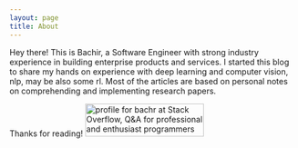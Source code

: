 ```yaml
---
layout: page
title: About
---
```


<p class="message">
  Hey there! This is Bachir, a Software Engineer with strong industry experience in building enterprise products and services. I started this blog to share my hands on experience with deep learning and computer vision, nlp, may be also some rl. Most of the articles are based on personal notes on comprehending and implementing research papers.
</p>

Thanks for reading!
<a href="https://stackoverflow.com/users/1269281/bachr">
<img src="https://stackoverflow.com/users/flair/1269281.png" width="208" height="58" alt="profile for bachr at Stack Overflow, Q&amp;A for professional and enthusiast programmers" title="profile for bachr at Stack Overflow, Q&amp;A for professional and enthusiast programmers">
</a>